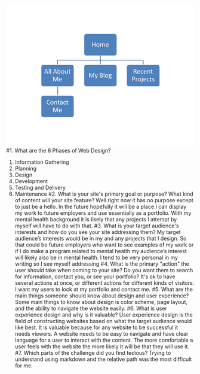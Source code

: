 ![My sitemap](https://github.com/Ororophoenix/phase-0/blob/master/week-2/imgs/site-map.png)
#1.	What are the 6 Phases of Web Design?
1.	Information Gathering
2.	Planning
3.	Design
4.	Development
5.	Testing and Delivery
6.	Maintenance
#2.	What is your site's primary goal or purpose? What kind of content will your site feature?
	Well right now it has no purpose except to just be a hello. In the future hopefully it will be a place I can display my work to future employers and use essentially as a portfolio. With my mental health background it is likely that any projects I attempt by myself will have to do with that. 
#3.	What is your target audience's interests and how do you see your site addressing them?
	My target audience’s interests would be in my and any projects that I design. So that could be future employers who want to see examples of my work or if I do make a program related to mental health my audience’s interest will likely also be in mental health. I tend to be very personal in my writing so I see myself addressing 
#4.	What is the primary "action" the user should take when coming to your site? Do you want them to search for information, contact you, or see your portfolio? It's ok to have several actions at once, or different actions for different kinds of visitors.
	I want my users to look at my portfolio and contact me. 
#5.	What are the main things someone should know about design and user experience?
	Some main things to know about design is color scheme, page layout, and the ability to navigate the website easily.
#6.	What is user experience design and why is it valuable? 
	User experience design is the field of constructing websites based on what the target audience would like best. It is valuable because for any website to be successful it needs viewers. A website needs to be easy to navigate and have clear language for a user to interact with the content. The more comfortable a user feels with the website the more likely it will be that they will use it.
#7.	Which parts of the challenge did you find tedious?
	Trying to understand using markdown and the relative path was the most difficult for me. 
